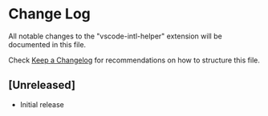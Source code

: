 # Change Log
All notable changes to the "vscode-intl-helper" extension will be documented in this file.

Check [Keep a Changelog](http://keepachangelog.com/) for recommendations on how to structure this file.

## [Unreleased]
- Initial release